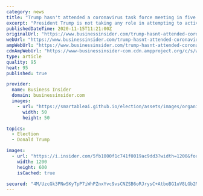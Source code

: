 ```yaml
---
category: news
title: "Trump hasn't attended a coronavirus task force meeting in five months and is taking no role in combatting the surge in the disease"
excerpt: "President Trump is not taking any role in attempting to actively manage the disease, according to reports, as deaths again increase."
publishedDateTime: 2020-11-15T11:21:00Z
originalUrl: "https://www.businessinsider.com/trump-hasnt-attended-coronavirus-task-force-meeting-in-5-months-report-2020-11"
webUrl: "https://www.businessinsider.com/trump-hasnt-attended-coronavirus-task-force-meeting-in-5-months-report-2020-11"
ampWebUrl: "https://www.businessinsider.com/trump-hasnt-attended-coronavirus-task-force-meeting-in-5-months-report-2020-11?amp"
cdnAmpWebUrl: "https://www-businessinsider-com.cdn.ampproject.org/c/s/www.businessinsider.com/trump-hasnt-attended-coronavirus-task-force-meeting-in-5-months-report-2020-11?amp"
type: article
quality: 95
heat: 95
published: true

provider:
  name: Business Insider
  domain: businessinsider.com
  images:
    - url: "https://smartableai.github.io/election/assets/images/organizations/businessinsider.com-50x50.jpg"
      width: 50
      height: 50

topics:
  - Election
  - Donald Trump

images:
  - url: "https://i.insider.com/5fb1000f1c741f0019ac9dd3?width=1200&format=jpeg"
    width: 1200
    height: 600
    isCached: true

secured: "4M/UzcGk3PNwSKyTpP7iWhPZnxYvc9vsCNZSB6oRJrysC+AtboBG1uV8LGb2M0LKUPFT5BorN1WgqtMbS9F/WRgV3vx9O3FXQEkiE5eo0FfmAfoe8NH92bgxJHFxs8Sd1PlSgoenOYKcp6qRv3T/1l9lKy3yu1EkVAoz62ayBSGxgRrWJ20yRqfj1vD9pKXPULOdr2lRhMq/AkqRJ96aC2pIddwHBOq7zm1Xbq8i20D0w1KTw0hkzNUhl8fQtrQKBCK6NtLalUfn9EmGKfrfAu4TNZaPpNIjyRdEVPLQLlMOiomKBtbQBVgq2v6YSikWGoIgCCS5NiO6NbFC+NUy1D2zyhCmKo8d53x9dudGMpY=;HVU/zAbkgx1PNzjMl+J7rg=="
---
```


